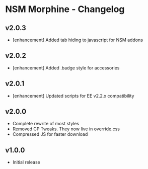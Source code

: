 NSM Morphine - Changelog
========================

v2.0.3
------

* [enhancement] Added tab hiding to javascript for NSM addons

v2.0.2
------

* [enhancement] Added .badge style for accessories

v2.0.1
------

* [enhancement] Updated scripts for EE v2.2.x compatibility

v2.0.0
------

* Complete rewrite of most styles
* Removed CP Tweaks. They now live in override.css
* Compressed JS for faster download

v1.0.0
------

* Initial release